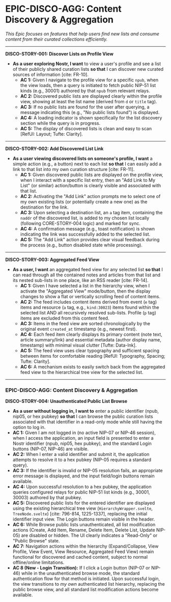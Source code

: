 # EPIC-DISCO-AGG: Content Discovery & Aggregation

*This Epic focuses on features that help users find new lists and consume content from their curated collections efficiently.*

---

**DISCO-STORY-001: Discover Lists on Profile View**

* **As a user exploring Nostr, I want** to view a user's profile and see a list of their publicly shared curation lists **so that** I can discover new curated sources of information [cite: FR-10].
    * **AC 1:** Given I navigate to the profile view for a specific `npub`, when the view loads, then a query is initiated to fetch public NIP-51 list kinds (e.g., 30001) authored by that `npub` from relevant relays.
    * **AC 2:** Discovered public lists are displayed clearly within the profile view, showing at least the list name (derived from `d` or `title` tag).
    * **AC 3:** If no public lists are found for the user after querying, a message indicating this (e.g., "No public lists found") is displayed.
    * **AC 4:** A loading indicator is shown specifically for the list discovery section while the query is in progress.
    * **AC 5:** The display of discovered lists is clean and easy to scan [RefUI: Layout; Tufte: Clarity].

---

**DISCO-STORY-002: Add Discovered List Link**

* **As a user viewing discovered lists on someone's profile, I want** a simple action (e.g., a button) next to each list **so that** I can easily add a link to that list into my own curation structure [cite: FR-11].
    * **AC 1:** Given discovered public lists are displayed on the profile view, when I interact with a specific list entry, then an "Add Link to My List" (or similar) action/button is clearly visible and associated with that list.
    * **AC 2:** Activating the "Add Link" action prompts me to select one of my own existing lists (or potentially create a new one) as the destination for the link.
    * **AC 3:** Upon selecting a destination list, an `a` tag item, containing the `naddr` of the discovered list, is added to my chosen list locally (following CORE-STORY-004 logic) and marked for sync.
    * **AC 4:** A confirmation message (e.g., toast notification) is shown indicating the link was successfully added to the selected list.
    * **AC 5:** The "Add Link" action provides clear visual feedback during the process (e.g., button disabled state while processing).

---

**DISCO-STORY-003: Aggregated Feed View**

* **As a user, I want** an aggregated feed view for any selected list **so that** I can read through all the contained notes and articles from that list and its nested sub-lists in one place, like an RSS reader [cite: FR-14].
    * **AC 1:** Given I have selected a list in the hierarchy view, when I activate the "Aggregated View" mode/button, then the display changes to show a flat or vertically scrolling feed of content items.
    * **AC 2:** The feed includes content items derived from event (`e` tag) items and resource (`a` tag, e.g., `kind:30023`) items found within the selected list AND all recursively resolved sub-lists. Profile (`p` tag) items are excluded from this content feed.
    * **AC 3:** Items in the feed view are sorted chronologically by the original event `created_at` timestamp (e.g., newest first).
    * **AC 4:** Each feed item clearly displays its primary content (note text, article summary/link) and essential metadata (author display name, timestamp) with minimal visual clutter [Tufte: Data-Ink].
    * **AC 5:** The feed view uses clear typography and sufficient spacing between items for comfortable reading [RefUI: Typography, Spacing; Tufte: Clarity].
    * **AC 6:** A mechanism exists to easily switch back from the aggregated feed view to the hierarchical tree view for the selected list.

---

### EPIC-DISCO-AGG: Content Discovery & Aggregation

**DISCO-STORY-004: Unauthenticated Public List Browse**

* **As a user without logging in, I want to** enter a public identifier (npub, nip05, or hex pubkey) **so that** I can browse the public curation lists associated with that identifier in a read-only mode while still having the option to log in.
* **AC 1:** Given I am not logged in (no active NIP-07 or NIP-46 session), when I access the application, an input field is presented to enter a Nostr identifier (npub, nip05, hex pubkey), and the standard Login buttons (NIP-07, NIP-46) are visible.
* **AC 2:** When I enter a valid identifier and submit it, the application attempts to resolve it to a hex pubkey (NIP-05 requires a standard query).
* **AC 3:** If the identifier is invalid or NIP-05 resolution fails, an appropriate error message is displayed, and the input field/login buttons remain available.
* **AC 4:** Upon successful resolution to a hex pubkey, the application queries configured relays for public NIP-51 list kinds (e.g., 30001, 30003) authored by that pubkey.
* **AC 5:** Discovered public lists for the entered identifier are displayed using the existing hierarchical tree view (`HierarchyWrapper.svelte`, `TreeNode.svelte`) [cite: 796-814, 1225-1337], replacing the initial identifier input view. The Login buttons remain visible in the header.
* **AC 6:** While Browse public lists unauthenticated, all list modification actions (Create, Add Item, Rename, Delete Item, Delete List, Update NIP-05) are disabled or hidden. The UI clearly indicates a "Read-Only" or "Public Browse" state.
* **AC 7:** Navigation actions within the hierarchy (Expand/Collapse, View Profile, View Event, View Resource, Aggregated Feed View) remain functional for discovered and cached content, subject to normal offline/online limitations.
* **AC 8 (New - Login Transition):** If I click a Login button (NIP-07 or NIP-46) while in the unauthenticated browse mode, the standard authentication flow for that method is initiated. Upon successful login, the view transitions to *my own* authenticated list hierarchy, replacing the public browse view, and all standard list modification actions become available.
